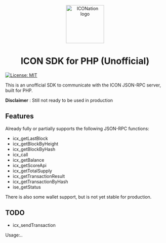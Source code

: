 <p align="center">
  <img 
    src="https://iconation.team/images/very_small.png" 
    width="120px"
    alt="ICONation logo">
</p>

<h1 align="center">ICON SDK for PHP (Unofficial)</h1>

 [![License: MIT](https://img.shields.io/badge/License-MIT-yellow.svg)](https://opensource.org/licenses/MIT)
 
This is an unofficial SDK to communicate with the ICON JSON-RPC server, built for PHP.

**Disclaimer** : Still not ready to be used in production

Features
--------
Already fully or partially supports the following JSON-RPC functions:

* icx_getLastBlock
* icx_getBlockByHeight
* icx_getBlockByHash
* icx_call
* icx_getBalance
* icx_getScoreApi
* icx_getTotalSupply
* icx_getTransactionResult
* icx_getTransactionByHash
* ise_getStatus

There is also some wallet support, but is not yet stable for production.


TODO
--------
* icx_sendTransaction


Usage:..


